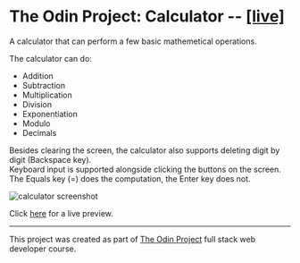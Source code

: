 # The Odin Project: Calculator -- [[live]](https://isimeri.github.io/odin-calculator/)

A calculator that can perform a few basic mathemetical operations.

The calculator can do:
- Addition
- Subtraction
- Multiplication
- Division
- Exponentiation
- Modulo
- Decimals

Besides clearing the screen, the calculator also supports deleting digit by digit (Backspace key).  
Keyboard input is supported alongside clicking the buttons on the screen.  
The Equals key (=) does the computation, the Enter key does not.


![calculator screenshot](https://i.imgur.com/pPVpIc1.png)

 Click [here](https://isimeri.github.io/odin-calculator/) for a live preview.

---

This project was created as part of [The Odin Project](https://www.theodinproject.com) full stack web developer course.